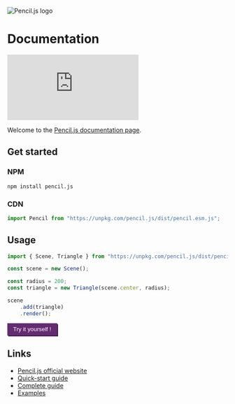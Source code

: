 ![Pencil.js logo](./media/animated-logo.gif)

# Documentation

[![NPM Version](https://badgen.net/npm/v/pencil.js?icon=npm)](https://www.npmjs.com/package/pencil.js)

Welcome to the [Pencil.js documentation page](https://docs.pencil-js.vercel.app/).


## Get started

### NPM

```
npm install pencil.js
```


### CDN

```js
import Pencil from "https://unpkg.com/pencil.js/dist/pencil.esm.js";
```

## Usage

```js
import { Scene, Triangle } from "https://unpkg.com/pencil.js/dist/pencil.esm.js";

const scene = new Scene();

const radius = 200;
const triangle = new Triangle(scene.center, radius);

scene
    .add(triangle)
    .render();
```

<form action="https://codepen.io/pen/define" method="post" target="_blank">
<input type="hidden" name="data" value='{"title": "Pencil.js demo", "js": "import { Scene, Triangle } from \"https://unpkg.com/pencil.js/dist/pencil.esm.js\";\n\nconst scene = new Scene();\n\nconst radius = 200;\nconst triangle = new Triangle(scene.center, radius);\n\nscene\n    .add(triangle)\n    .render();\n", "tags": ["pencil.js"], "editors": "001", "layout": "right"}'>
<input type="submit" value="Try it yourself !" style="">
<style>
input[type=submit]{background:#642B73;color:#fff;border:none;padding:.5em 1em;cursor:pointer;box-shadow:2px 2px 0 #3e1b48}
input[type=submit]:hover{text-decoration:underline}
</style>
</form>


## Links

 - [Pencil.js official website](https://pencil.js.org/)
 - [Quick-start guide](https://pencil.js.org/quick-start/)
 - [Complete guide](https://pencil.js.org/guide/)
 - [Examples](https://codepen.io/collection/XqzkNQ/)
